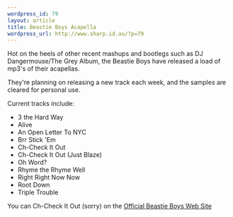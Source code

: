 ```yaml
--- 
wordpress_id: 79
layout: article
title: Beastie Boys Acapella
wordpress_url: http://www.sharp.id.au/?p=79
---
```

<p>Hot on the heels of other recent mashups and bootlegs such as DJ Dangermouse/The Grey Album, the Beastie Boys have released a load of mp3's of their acapellas. </p>

<p>They're planning on releasing a new track each week, and the samples are cleared for personal use. </p>

<p>Current tracks include:
<ul>
<li>3 the Hard Way</li>
<li>Alive</li>
<li>An Open Letter To NYC</li>
<li>Brr Stick 'Em</li>
<li>Ch-Check It Out</li>
<li>Ch-Check It Out (Just Blaze)</li>
<li>Oh Word?</li>
<li>Rhyme the Rhyme Well</li>
<li>Right Right Now Now</li>
<li>Root Down</li>
<li>Triple Trouble</li>
</ul></p>

<p>You can Ch-Check It Out (sorry) on the <a href="http://www.beastieboys.com/remixers.php">Official Beastie Boys Web Site</a></p>
